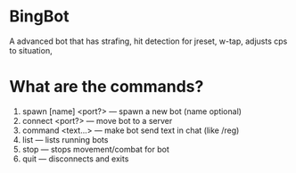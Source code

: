 # BingBot
A advanced bot that has strafing, hit detection for jreset, w-tap, adjusts cps to situation,


# What are the commands?

1. spawn [name] <host> <port?> — spawn a new bot (name optional)
2. connect <name> <host> <port?> — move bot to a server
3. command <name> <text...> — make bot send text in chat (like /reg)
4. list — lists running bots
5. stop <name> — stops movement/combat for bot
6. quit — disconnects and exits


